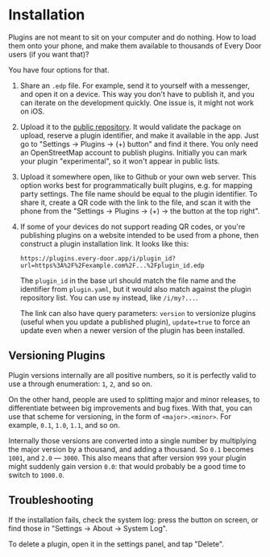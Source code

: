 # Installation

Plugins are not meant to sit on your computer and do nothing. How to load them
onto your phone, and make them available to thousands of Every Door users (if
you want that)?

You have four options for that.

1. Share an `.edp` file. For example, send it to yourself with a messenger, and
    open it on a device. This way you don't have to publish it, and you can
    iterate on the development quickly. One issue is, it might not work on iOS.

2. Upload it to the [public repository](https://plugins.every-door.app/). It would
    validate the package on upload, reserve a plugin identifier, and make it available
    in the app. Just go to "Settings → Plugins → (+) button" and find it there.
    You only need an OpenStreetMap account to publish plugins. Initially you can
    mark your plugin "experimental", so it won't appear in public lists.

3. Upload it somewhere open, like to Github or your own web server. This option works
    best for programmatically built plugins, e.g. for mapping party settings.
    The file name should be equal to the plugin identifier.
    To share it, create a QR code with the link to the file, and scan it with the
    phone from the "Settings → Plugins → (+) → the button at the top right".

4. If some of your devices do not support reading QR codes, or you're publishing
    plugins on a website intended to be used from a phone, then construct a plugin
    installation link. It looks like this:

    `https://plugins.every-door.app/i/plugin_id?url=https%3A%2F%2Fexample.com%2F...%2Fplugin_id.edp`

    The `plugin_id` in the base url should match the file name and the identifier
    from `plugin.yaml`, but it would also match against the plugin repository list.
    You can use `my` instead, like `/i/my?...`.

    The link can also have query parameters: `version` to versionize plugins
    (useful when you update a published plugin), `update=true` to force an
    update even when a newer version of the plugin has been installed.

## Versioning Plugins

Plugin versions internally are all positive numbers, so it is perfectly valid to
use a through enumeration: `1`, `2`, and so on.

On the other hand, people are used to splitting major and minor releases, to
differentiate between big improvements and bug fixes. With that, you can use
that scheme for versioning, in the form of `<major>.<minor>`. For example,
`0.1`, `1.0`, `1.1`, and so on.

Internally those versions are converted into a single number by multiplying the
major version by a thousand, and adding a thousand. So `0.1` becomes `1001`,
and `2.0` — `3000`. This also means that after version `999` your plugin
might suddenly gain version `0.0`: that would probably be a good time
to switch to `1000.0`.

## Troubleshooting

If the installation fails, check the system log: press the button on screen,
or find those in "Settings → About → System Log".

To delete a plugin, open it in the settings panel, and tap "Delete".
